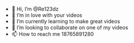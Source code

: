 - 👋 Hi, I’m @Re123dz
- 👀 I’m in love with your videos
- 🌱 I’m currently learning to make great videos
- 💞️ I’m looking to collaborate on one of my videos
- 📫 How to reach me 18765891280

<!---
Re123dz/Re123dz is a ✨ special ✨ repository because its `README.md` (this file) appears on your GitHub profile.
You can click the Preview link to take a look at your changes.
--->
